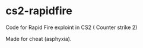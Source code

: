 # cs2-rapidfire
Code for Rapid Fire exploint in CS2 ( Counter strike 2)

Made for cheat (asphyxia).
